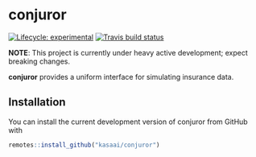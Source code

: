# conjuror

<!-- badges: start -->
[![Lifecycle: experimental](https://img.shields.io/badge/lifecycle-experimental-orange.svg)](https://www.tidyverse.org/lifecycle/#experimental)
[![Travis build status](https://travis-ci.org/kasaai/conjuror.svg?branch=master)](https://travis-ci.org/kasaai/conjuror)
<!-- badges: end -->

**NOTE**: This project is currently under heavy active development; expect breaking changes.

**conjuror** provides a uniform interface for simulating insurance data.

## Installation

You can install the current development version of conjuror from GitHub with

``` r
remotes::install_github("kasaai/conjuror")
```
